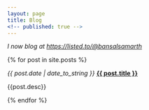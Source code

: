 ```yaml
---
layout: page
title: Blog
<!-- published: true -->
---
```


<em>I now blog at https://listed.to/@bansalsamarth </em>

{% for post in site.posts %}
<!--
{{ post.date | date_to_string }} &raquo; [ {{ post.title }} ]({{ post.url }})   -->




 *{{ post.date | date_to_string }}* **[ {{ post.title }} ]({{post.url}})** <br>

{{post.desc}}

<!-- [ {{ post.title }} ]({{ post.url }})  &raquo;  -->




{% endfor %}


<!-- ##Technology

* [Facebook and free spech, explained](2018/07/28/facebook-free-seech/)
* Interesting readings on quantum crpytography

##Indian Politics


##Indian Economy
* Demonetisation
* GST
* Agriculture

##International Politics
* Pakistan Election

##Politics

* Universal Basic Income
* Primary healthcare in India
* Air Pollution -->
